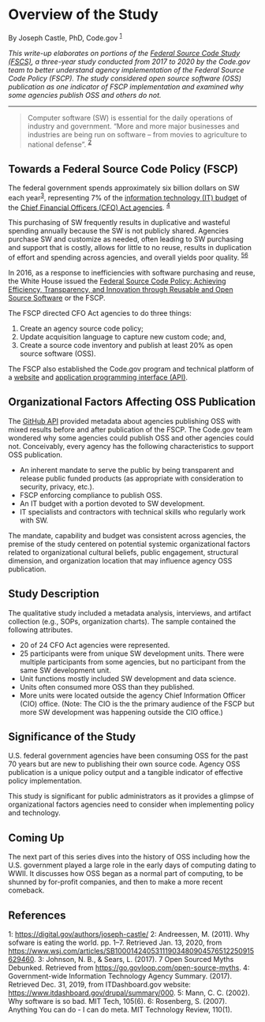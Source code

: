 # Overview of the Study
By Joseph Castle, PhD, Code.gov <sup>[1](#fn1)</sup>

*This write-up elaborates on portions of the [Federal Source Code Study (FSCS)](https://sourcecode.cio.gov/), a three-year study conducted from 2017 to 2020 by the Code.gov team to better understand agency implementation of the Federal Source Code Policy (FSCP). The study considered open source software (OSS) publication as one indicator of FSCP implementation and examined why some agencies publish OSS and others do not.*

---

> Computer software (SW) is essential for the daily operations of industry and government. “More and more major businesses and industries are being run on software – from movies to agriculture to national defense”. <sup>[2](#fn2)</sup>

## Towards a Federal Source Code Policy (FSCP)

The federal government spends approximately six billion dollars on SW each year<sup>[3](#fn3)</sup>, representing 7% of the [information technology (IT) budget](https://itdashboard.gov/) of the [Chief Financial Officers (CFO) Act agencies](https://en.wikipedia.org/wiki/Chief_Financial_Officers_Act). <sup>[4](#fn4)</sup>

This purchasing of SW frequently results in duplicative and wasteful spending annually because the SW is not publicly shared. Agencies purchase SW and customize as needed, often leading to SW purchasing and support that is costly, allows for little to no reuse, results in duplication of effort and spending across agencies, and overall yields poor quality. <sup>[5](#fn5)</sup><sup>[6](#fn6)</sup>

In 2016, as a response to inefficiencies with software purchasing and reuse, the White House issued the [Federal Source Code Policy: Achieving Efficiency, Transparency, and Innovation through Reusable and Open Source Software](https://sourcecode.cio.gov/) or the FSCP. 

The FSCP directed CFO Act agencies to do three things: 
1. Create an agency source code policy; 
2. Update acquisition language to capture new custom code; and, 
3. Create a source code inventory and publish at least 20% as open source software (OSS). 

The FSCP also established the Code.gov program and technical platform of a [website](https://code.gov/) and [application programming interface (API)](https://open.gsa.gov/api/codedotgov/).

## Organizational Factors Affecting OSS Publication

The [GitHub API](https://developer.github.com/v3/) provided metadata about agencies publishing OSS with mixed results before and after publication of the FSCP. The Code.gov team wondered why some agencies could publish OSS and other agencies could not. Conceivably, every agency has the following characteristics to support OSS publication.

- An inherent mandate to serve the public by being transparent and release public funded products (as appropriate with consideration to security, privacy, etc.).
- FSCP enforcing compliance to publish OSS.
- An IT budget with a portion devoted to SW development.
- IT specialists and contractors with technical skills who regularly work with SW.

The mandate, capability and budget was consistent across agencies, the premise of the study centered on potential systemic organizational factors related to organizational cultural beliefs, public engagement, structural dimension, and organization location that may influence agency OSS publication.

## Study Description

The qualitative study included a metadata analysis, interviews, and artifact collection (e.g., SOPs, organization charts). The sample contained the following attributes.

- 20 of 24 CFO Act agencies were represented.
- 25 participants were from unique SW development units. There were multiple participants from some agencies, but no participant from the same SW development unit.
- Unit functions mostly included SW development and data science.
- Units often consumed more OSS than they published.
- More units were located outside the agency Chief Information Officer (CIO) office. (Note: The CIO is the the primary audience of the FSCP but more SW development was happening outside the CIO office.)

## Significance of the Study

U.S. federal government agencies have been consuming OSS for the past 70 years but are new to publishing their own source code. Agency OSS publication is a unique policy output and a tangible indicator of effective policy implementation.

This study is significant for public administrators as it provides a glimpse of organizational factors agencies need to consider when implementing policy and technology.

## Coming Up

The next part of this series dives into the history of OSS including how the U.S. government played a large role in the early days of computing dating to WWII. It discusses how OSS began as a normal part of computing, to be shunned by for-profit companies, and then to make a more recent comeback.

## References

<a name='fn1'>1</a>: https://digital.gov/authors/joseph-castle/
<a name='fn2'>2</a>: Andreessen, M. (2011). Why sofware is eating the world. pp. 1–7. Retrieved Jan. 13, 2020, from https://www.wsj.com/articles/SB10001424053111903480904576512250915629460.
<a name='fn3'>3</a>: Johnson, N. B., & Sears, L. (2017). 7 Open Sourced Myths Debunked. Retrieved from https://go.govloop.com/open-source-myths.
<a name='fn4'>4</a>: Government-wide Information Technology Agency Summary. (2017). Retrieved Dec. 31, 2019, from ITDashboard.gov website: https://www.itdashboard.gov/drupal/summary/000.
<a name='fn5'>5</a>: Mann, C. C. (2002). Why software is so bad. MIT Tech, 105(6).
<a name='fn5'>6</a>: Rosenberg, S. (2007). Anything You can do - I can do meta. MIT Technology Review, 110(1).